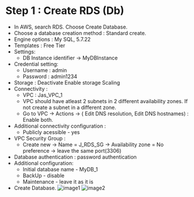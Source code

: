 # Step 1 : Create RDS (Db)
- In AWS, search RDS. Choose Create Database.
- Choose a database creation method : Standard create.
- Engine options : My SQL, 5.7.22
- Templates : Free Tier
- Settings:
	- DB Instance identifier -> MyDBInstance
- Credential setting:
	- Username : admin
	- Password : admin1234
- Storage : Deactivate Enable storage Scaling
- Connectivity :
	- VPC : Jas_VPC_1
	- VPC should have atleast 2 subnets in 2 different availability zones. If not create a subnet in a different zone.
	- Go to VPC -> Actions -> ( Edit DNS resolution, Edit DNS hostnames) : Enable both.
- Additional connectivity configuration :
	- Publicly acessible - yes
- VPC Security Group :
	- Create new -> Name = J_RDS_SG -> Availability zone = No preference -> leave the same port(3306)
- Database authentication :  password authentication
- Additional configuration:
	- Initial database name - MyDB_1
	- BackUp - disable
	- Maintenance - leave it as it is
- Create Database.
![image1](https://github.com/Jasmy118/scripturient/blob/Image/1%20DB%20Created.JPG)
![image2](https://github.com/Jasmy118/scripturient/blob/Image/2%20DB%20Created.JPG)
